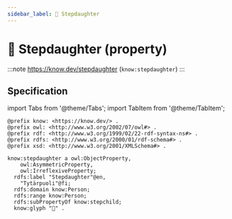 ```yaml
---
sidebar_label: 👧 Stepdaughter
---
```


# 👧 Stepdaughter (property)

:::note
https://know.dev/stepdaughter
(`know:stepdaughter`)
:::

## Specification

import Tabs from '@theme/Tabs';
import TabItem from '@theme/TabItem';

<Tabs>
<TabItem value="turtle" label="Turtle">

```turtle
@prefix know: <https://know.dev/> .
@prefix owl: <http://www.w3.org/2002/07/owl#> .
@prefix rdf: <http://www.w3.org/1999/02/22-rdf-syntax-ns#> .
@prefix rdfs: <http://www.w3.org/2000/01/rdf-schema#> .
@prefix xsd: <http://www.w3.org/2001/XMLSchema#> .

know:stepdaughter a owl:ObjectProperty,
    owl:AsymmetricProperty,
    owl:IrreflexiveProperty;
  rdfs:label "Stepdaughter"@en,
    "Tytärpuoli"@fi;
  rdfs:domain know:Person;
  rdfs:range know:Person;
  rdfs:subPropertyOf know:stepchild;
  know:glyph "👧" .

```

</TabItem>
</Tabs>
